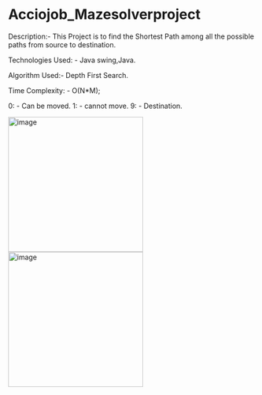 # Acciojob_Mazesolverproject
Description:-
This Project is to find the Shortest Path among all the possible paths from source to destination.

Technologies Used: - Java swing,Java.

Algorithm Used:- Depth First Search.

Time Complexity: - O(N*M);

0: - Can be moved.
1: - cannot move.
9: - Destination.

<img width="274" alt="image" src="https://github.com/Rohith-Daruri/Acciojob_Mazesolverproject/assets/139214300/3fae37d3-9d65-4ee6-b4c5-0da1e1c6ea58">



<img width="274" alt="image" src="https://github.com/Rohith-Daruri/Acciojob_Mazesolverproject/assets/139214300/dd6d41c3-74b5-44be-a8d8-58154e11894a">


